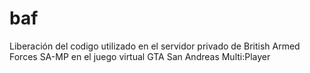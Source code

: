 # baf
Liberación del codigo utilizado en el servidor privado de British Armed Forces SA-MP en el juego virtual GTA San Andreas Multi:Player
